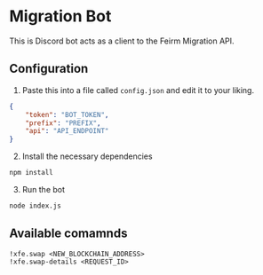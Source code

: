 # Migration Bot

This is Discord bot acts as a client to the Feirm Migration API.

## Configuration
1. Paste this into a file called `config.json` and edit it to your liking.
```json
{
    "token": "BOT_TOKEN",
    "prefix": "PREFIX",
    "api": "API_ENDPOINT"
}
```
2. Install the necessary dependencies
```bash
npm install
```
3. Run the bot
```bash
node index.js
```

## Available comamnds
```
!xfe.swap <NEW_BLOCKCHAIN_ADDRESS>
!xfe.swap-details <REQUEST_ID>